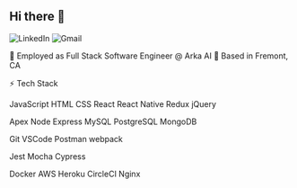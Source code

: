 ## Hi there 👋

![LinkedIn](https://img.shields.io/badge/linkedin-%230077B5.svg?style=for-the-badge&logo=linkedin&logoColor=white)  	![Gmail](https://img.shields.io/badge/Gmail-D14836?style=for-the-badge&logo=gmail&logoColor=white)  


🏢 Employed as Full Stack Software Engineer @ Arka AI
📍 Based in Fremont, CA

⚡ Tech Stack <br/>

JavaScript HTML CSS React React Native Redux jQuery

Apex Node Express MySQL PostgreSQL MongoDB

Git VSCode Postman webpack

Jest Mocha Cypress

Docker AWS Heroku CircleCI Nginx
<!--
**falgunisharma1/falgunisharma1** is a ✨ _special_ ✨ repository because its `README.md` (this file) appears on your GitHub profile.

Here are some ideas to get you started:

- 🔭 I’m currently working on ...
- 🌱 I’m currently learning ...
- 👯 I’m looking to collaborate on ...
- 🤔 I’m looking for help with ...
- 💬 Ask me about ...
- 📫 How to reach me: ...
- 😄 Pronouns: ...
- ⚡ Fun fact: ...
-->
